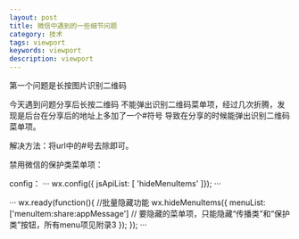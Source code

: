 ```yaml
---
layout: post
title: 微信中遇到的一些细节问题
category: 技术
tags: viewport
keywords: viewport
description: viewport
---
```


第一个问题是长按图片识别二维码

今天遇到问题分享后长按二维码 不能弹出识别二维码菜单项，经过几次折腾，发现是后台在分享后的地址上多加了一个#符号
导致在分享的时候能弹出识别二维码菜单项。

解决方法：将url中的#号去除即可。


禁用微信的保护类菜单项：

config：
···
wx.config({
    jsApiList: [
        'hideMenuItems'
        ]});
···

···
wx.ready(function(){
    //批量隐藏功能
    wx.hideMenuItems({
        menuList: ['menuItem:share:appMessage'] // 要隐藏的菜单项，只能隐藏“传播类”和“保护类”按钮，所有menu项见附录3
    });
});
···